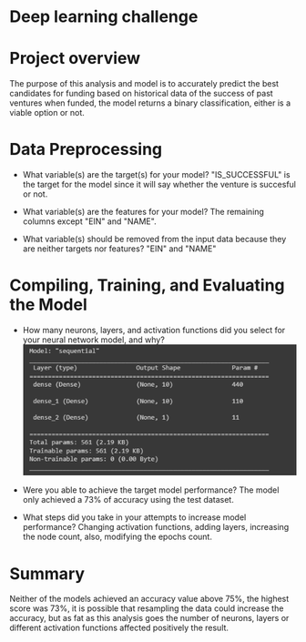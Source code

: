 # Deep learning challenge

# Project overview

The purpose of this analysis and model is to accurately predict the best candidates for funding based on historical data of the success of past ventures when funded, the model returns a binary classification, either is a viable option or not.

# Data Preprocessing

* What variable(s) are the target(s) for your model?
"IS_SUCCESSFUL" is the target for the model since it will say whether the venture is succesful or not.

* What variable(s) are the features for your model?
The remaining columns except "EIN" and "NAME".

* What variable(s) should be removed from the input data because they are neither targets nor features?
"EIN" and "NAME"

# Compiling, Training, and Evaluating the Model

* How many neurons, layers, and activation functions did you select for your neural network model, and why?
![alt text](image.png)

* Were you able to achieve the target model performance?
The model only achieved a 73% of accuracy using the test dataset.

* What steps did you take in your attempts to increase model performance?
Changing activation functions, adding layers, increasing the node count, also, modifying the epochs count.

# Summary
Neither of the models achieved an accuracy value above 75%, the highest score was 73%, it is possible that resampling the data could increase the accuracy, but as fat as this analysis goes the number of neurons, layers or different activation functions affected positively the result.
